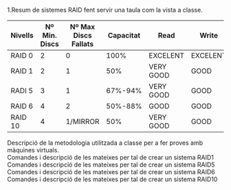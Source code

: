 1.Resum de sistemes RAID fent servir una taula com la vista a classe.  

| Nivells    | Nº Min. Discs | Nº Max Discs Fallats | Capacitat | Read    | Write   | Ús |
| ---------- | ----------    | -------------------- | ----------| -----   |-------  |----|
| RAID 0     |      2        | 0                    | 100%      |EXCELENT |EXCELENT |    |
| RAID 1     | 2             |1                     |50%        |VERY GOOD|GOOD     |    |
|RADI 5      |3              |1                     |67%-94%    |VERY GOOD|GOOD     |    |
|RAID 6      |4              |2                     |50%-88%    |GOOD     |GOOD     |    |
|RAID 10     |4              |1/MIRROR              |50%        |VERY GOOD|GOOD     |    |
Descripció de la metodologia utilitzada a classe per a fer proves amb màquines virtuals.  
Comandes i descripció de les mateixes per tal de crear un sistema RAID1  
Comandes i descripció de les mateixes per tal de crear un sistema RAID5  
Comandes i descripció de les mateixes per tal de crear un sistema RAID6  
Comandes i descripció de les mateixes per tal de crear un sistema RAID10
